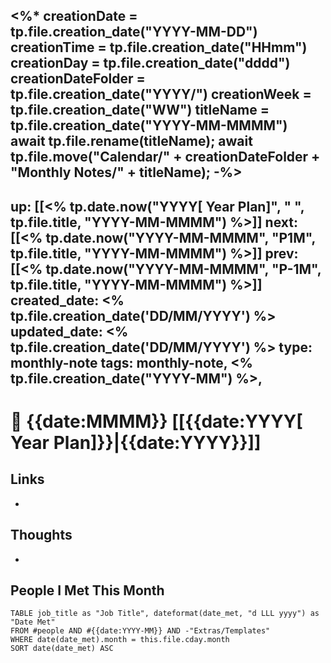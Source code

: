 <%* 
creationDate = tp.file.creation_date("YYYY-MM-DD")
creationTime = tp.file.creation_date("HHmm")
creationDay = tp.file.creation_date("dddd")
creationDateFolder = tp.file.creation_date("YYYY/")
creationWeek = tp.file.creation_date("WW")
titleName = tp.file.creation_date("YYYY-MM-MMMM")
await tp.file.rename(titleName); 
await tp.file.move("Calendar/" + creationDateFolder + "Monthly Notes/" + titleName);
-%>
---
up: [[<% tp.date.now("YYYY[ Year Plan]", " ", tp.file.title, "YYYY-MM-MMMM") %>]]
next: [[<% tp.date.now("YYYY-MM-MMMM", "P1M", tp.file.title, "YYYY-MM-MMMM") %>]]
prev: [[<% tp.date.now("YYYY-MM-MMMM", "P-1M", tp.file.title, "YYYY-MM-MMMM") %>]]
created_date: <% tp.file.creation_date('DD/MM/YYYY') %>
updated_date: <% tp.file.creation_date('DD/MM/YYYY') %>
type: monthly-note
tags: monthly-note, <% tp.file.creation_date("YYYY-MM") %>,
---

# 📅 {{date:MMMM}} [[{{date:YYYY[ Year Plan]}}|{{date:YYYY}}]]

## Links

- 

## Thoughts

- 

## People I Met This Month

```dataview
TABLE job_title as "Job Title", dateformat(date_met, "d LLL yyyy") as "Date Met"
FROM #people AND #{{date:YYYY-MM}} AND -"Extras/Templates"
WHERE date(date_met).month = this.file.cday.month
SORT date(date_met) ASC
```